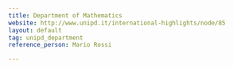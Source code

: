 ```yaml
---
title: Department of Mathematics
website: http://www.unipd.it/international-highlights/node/85
layout: default
tag: unipd_department
reference_person: Mario Rossi

---
```

